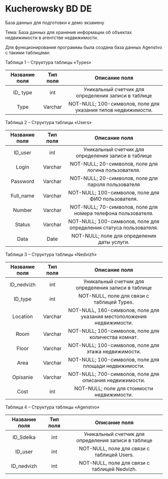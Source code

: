# Kucherowsky BD DE
База данных для подготовки к демо экзамену 

Тема: База данных для хранения информации об объектах недвижимости в агентстве недвижимости.


Для функционирования программы была создана база данных Agenstvo с такими таблицами:

Таблица 1 – Структура таблицы «Types»

| Название поля | Тип поля         | Описание поля                |
|:-------------:|:----------------:|:----------------------------:|
|ID_ type	|int|	Уникальный счетчик для определения записи в таблице|
|Type	|Varchar|	NOT-NULL; 100-символов, поле для указания типов недвижимости.|



Таблица 2 – Структура таблицы «Users»

| Название поля | Тип поля         | Описание поля                |
|:-------------:|:----------------:|:----------------------------:|
|ID_user	|int|	Уникальный счетчик для определения записи в таблице|
|Login	|Varchar|	NOT-NULL; 20-символов, поле для логина пользователя.|
|Password	|Varchar|	NOT-NULL; 20-символов, поле для пароля пользователя|
|Full_name	|Varchar|	NOT-NULL; 100-символов, поле для ФИО пользователя.|
|Number	|Varchar|	NOT-NULL; 70-символов, поле для номера телефона пользователя.|
|Status	|Varchar|	NOT-NULL; 100-символов, поле для определения статуса пользователя.|
|Data|Date|	NOT-NULL; поле для определения даты услуги.|



Таблица 3 – Структура таблицы «Nedvizh»

| Название поля | Тип поля         | Описание поля                |
|:-------------:|:----------------:|:----------------------------:|
|ID_nedvizh	|int|	Уникальный счетчик для определения записи в таблице|
|ID_type	|int|	NOT-NULL, поле для связи с таблицей Types.|
|Location	|Varchar| 	NOT-NULL,	160-символов, поле для указания местоположения недвижимости.|
|Room	|Varchar|	NOT-NULL; 100-символов, поле для количества комнат.|
|Floor	|Varchar|	NOT-NULL; 100-символов, поле для этажа недвижимости.|
|Area	|Varchar|	NOT-NULL; 100-символов, поле для площади недвижимости.|
|Opisanie	|Varchar|	NOT-NULL; 700-символов, поле для описания недвижимости.|
|Cost	|int|	NOT-NULL; поле для стоимости недвижимости.|



Таблица 4 – Структура таблицы «Agenstvo»

| Название поля | Тип поля         | Описание поля                |
|:-------------:|:----------------:|:----------------------------:|
|ID_Sdelka	|int|	Уникальный счетчик для определения записи в таблице|
|ID_user	|int|	NOT-NULL, поле для связи с таблицей Users.|
|ID_nedvizh	|int|	NOT-NULL, поле для связи с таблицей Nedvizh.|
